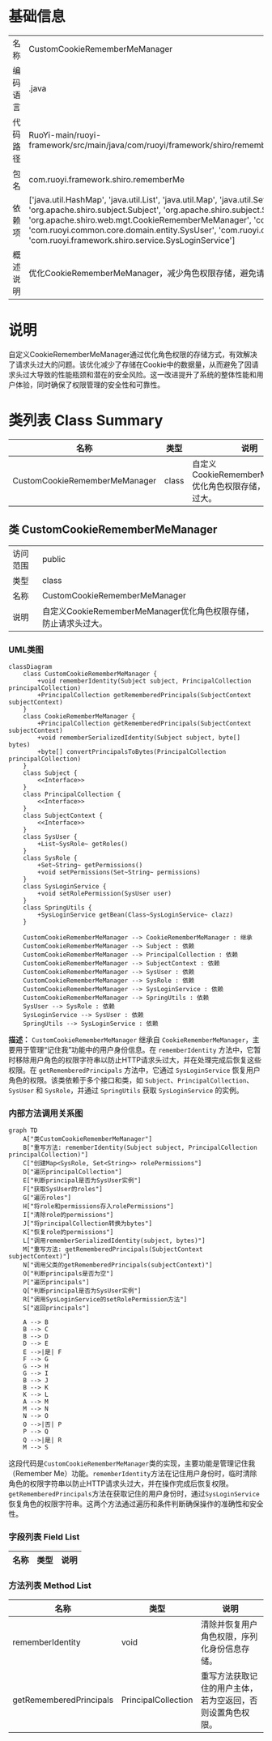 # 基础信息

|      |      |
|------|------|
| 名称 | CustomCookieRememberMeManager |
| 编码语言 | .java |
| 代码路径 | RuoYi-main/ruoyi-framework/src/main/java/com/ruoyi/framework/shiro/rememberMe/CustomCookieRememberMeManager.java |
| 包名 | com.ruoyi.framework.shiro.rememberMe |
| 依赖项 | ['java.util.HashMap', 'java.util.List', 'java.util.Map', 'java.util.Set', 'org.apache.shiro.subject.PrincipalCollection', 'org.apache.shiro.subject.Subject', 'org.apache.shiro.subject.SubjectContext', 'org.apache.shiro.web.mgt.CookieRememberMeManager', 'com.ruoyi.common.core.domain.entity.SysRole', 'com.ruoyi.common.core.domain.entity.SysUser', 'com.ruoyi.common.utils.spring.SpringUtils', 'com.ruoyi.framework.shiro.service.SysLoginService'] |
| 概述说明 | 优化CookieRememberMeManager，减少角色权限存储，避免请求头过大。 |

# 说明

自定义CookieRememberMeManager通过优化角色权限的存储方式，有效解决了请求头过大的问题。该优化减少了存储在Cookie中的数据量，从而避免了因请求头过大导致的性能瓶颈和潜在的安全风险。这一改进提升了系统的整体性能和用户体验，同时确保了权限管理的安全性和可靠性。

# 类列表 Class Summary

| 名称   | 类型  | 说明 |
|-------|------|-------------|
| CustomCookieRememberMeManager | class | 自定义CookieRememberMeManager优化角色权限存储，防止请求头过大。 |



## 类 CustomCookieRememberMeManager

|      |      |
|------|------|
| 访问范围 | public |
| 类型 | class |
| 名称 | CustomCookieRememberMeManager |
| 说明 | 自定义CookieRememberMeManager优化角色权限存储，防止请求头过大。 |


### UML类图

```mermaid
classDiagram
    class CustomCookieRememberMeManager {
        +void rememberIdentity(Subject subject, PrincipalCollection principalCollection)
        +PrincipalCollection getRememberedPrincipals(SubjectContext subjectContext)
    }
    class CookieRememberMeManager {
        +PrincipalCollection getRememberedPrincipals(SubjectContext subjectContext)
        +void rememberSerializedIdentity(Subject subject, byte[] bytes)
        +byte[] convertPrincipalsToBytes(PrincipalCollection principalCollection)
    }
    class Subject {
        <<Interface>>
    }
    class PrincipalCollection {
        <<Interface>>
    }
    class SubjectContext {
        <<Interface>>
    }
    class SysUser {
        +List~SysRole~ getRoles()
    }
    class SysRole {
        +Set~String~ getPermissions()
        +void setPermissions(Set~String~ permissions)
    }
    class SysLoginService {
        +void setRolePermission(SysUser user)
    }
    class SpringUtils {
        +SysLoginService getBean(Class~SysLoginService~ clazz)
    }

    CustomCookieRememberMeManager --> CookieRememberMeManager : 继承
    CustomCookieRememberMeManager --> Subject : 依赖
    CustomCookieRememberMeManager --> PrincipalCollection : 依赖
    CustomCookieRememberMeManager --> SubjectContext : 依赖
    CustomCookieRememberMeManager --> SysUser : 依赖
    CustomCookieRememberMeManager --> SysRole : 依赖
    CustomCookieRememberMeManager --> SysLoginService : 依赖
    CustomCookieRememberMeManager --> SpringUtils : 依赖
    SysUser --> SysRole : 依赖
    SysLoginService --> SysUser : 依赖
    SpringUtils --> SysLoginService : 依赖
```

**描述：**
`CustomCookieRememberMeManager` 继承自 `CookieRememberMeManager`，主要用于管理“记住我”功能中的用户身份信息。在 `rememberIdentity` 方法中，它暂时移除用户角色的权限字符串以防止HTTP请求头过大，并在处理完成后恢复这些权限。在 `getRememberedPrincipals` 方法中，它通过 `SysLoginService` 恢复用户角色的权限。该类依赖于多个接口和类，如 `Subject`、`PrincipalCollection`、`SysUser` 和 `SysRole`，并通过 `SpringUtils` 获取 `SysLoginService` 的实例。


### 内部方法调用关系图

```mermaid
graph TD
    A["类CustomCookieRememberMeManager"]
    B["重写方法: rememberIdentity(Subject subject, PrincipalCollection principalCollection)"]
    C["创建Map<SysRole, Set<String>> rolePermissions"]
    D["遍历principalCollection"]
    E["判断principal是否为SysUser实例"]
    F["获取SysUser的roles"]
    G["遍历roles"]
    H["将role和permissions存入rolePermissions"]
    I["清除role的permissions"]
    J["将principalCollection转换为bytes"]
    K["恢复role的permissions"]
    L["调用rememberSerializedIdentity(subject, bytes)"]
    M["重写方法: getRememberedPrincipals(SubjectContext subjectContext)"]
    N["调用父类的getRememberedPrincipals(subjectContext)"]
    O["判断principals是否为空"]
    P["遍历principals"]
    Q["判断principal是否为SysUser实例"]
    R["调用SysLoginService的setRolePermission方法"]
    S["返回principals"]

    A --> B
    B --> C
    B --> D
    D --> E
    E -->|是| F
    F --> G
    G --> H
    G --> I
    B --> J
    B --> K
    K --> L
    A --> M
    M --> N
    N --> O
    O -->|否| P
    P --> Q
    Q -->|是| R
    M --> S
```

这段代码是`CustomCookieRememberMeManager`类的实现，主要功能是管理记住我（Remember Me）功能。`rememberIdentity`方法在记住用户身份时，临时清除角色的权限字符串以防止HTTP请求头过大，并在操作完成后恢复权限。`getRememberedPrincipals`方法在获取记住的用户身份时，通过`SysLoginService`恢复角色的权限字符串。这两个方法通过遍历和条件判断确保操作的准确性和安全性。

### 字段列表 Field List

| 名称  | 类型  | 说明 |
|-------|-------|------|

### 方法列表 Method List

| 名称  | 类型  | 说明 |
|-------|-------|------|
| rememberIdentity | void | 清除并恢复用户角色权限，序列化身份信息存储。 |
| getRememberedPrincipals | PrincipalCollection | 重写方法获取记住的用户主体，若为空返回，否则设置角色权限。 |




